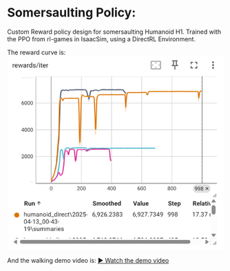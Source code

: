 # Somersaulting Policy:
Custom Reward policy design for somersaulting Humanoid H1. Trained with the PPO from rl-games in IsaacSim, using a DirectRL Environment.  

The reward curve is:
![Reward Curve](reward_improvement_best_runs.png)

And the walking demo video is:
[▶️ Watch the demo video](https://youtu.be/LD8qsfm1S8c)
